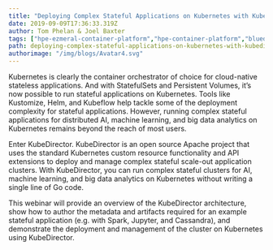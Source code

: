 ```yaml
---
title: "Deploying Complex Stateful Applications on Kubernetes with KubeDirector"
date: 2019-09-09T17:36:33.319Z
author: Tom Phelan & Joel Baxter 
tags: ["hpe-ezmeral-container-platform","hpe-container-platform","bluedata","container","opensource","kubedirector"]
path: deploying-complex-stateful-applications-on-kubernetes-with-kubedirector
authorimage: "/img/blogs/Avatar4.svg"
---
```

Kubernetes is clearly the container orchestrator of choice for cloud-native stateless applications. And with StatefulSets and Persistent Volumes, it’s now possible to run stateful applications on Kubernetes. Tools like Kustomize, Helm, and Kubeflow help tackle some of the deployment complexity for stateful applications. However, running complex stateful applications for distributed AI, machine learning, and big data analytics on Kubernetes remains beyond the reach of most users.

Enter KubeDirector. KubeDirector is an open source Apache project that uses the standard Kubernetes custom resource functionality and API extensions to deploy and manage complex stateful scale-out application clusters. With KubeDirector, you can run complex stateful clusters for AI, machine learning, and big data analytics on Kubernetes without writing a single line of Go code.

This webinar will provide an overview of the KubeDirector architecture, show how to author the metadata and artifacts required for an example stateful application (e.g. with Spark, Jupyter, and Cassandra), and demonstrate the deployment and management of the cluster on Kubernetes using KubeDirector.